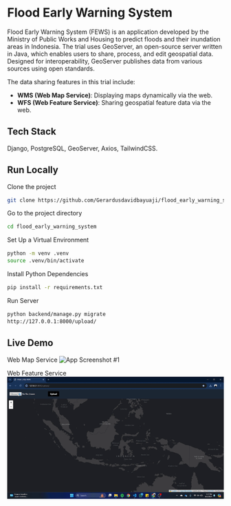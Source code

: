 # Flood Early Warning System

Flood Early Warning System (FEWS) is an application developed by the Ministry of Public Works and Housing to predict floods and their inundation areas in Indonesia. The trial uses GeoServer, an open-source server written in Java, which enables users to share, process, and edit geospatial data. Designed for interoperability, GeoServer publishes data from various sources using open standards.

The data sharing features in this trial include:

- **WMS (Web Map Service)**: Displaying maps dynamically via the web.
- **WFS (Web Feature Service)**: Sharing geospatial feature data via the web.

## Tech Stack

Django, PostgreSQL, GeoServer, Axios, TailwindCSS.

## Run Locally

Clone the project

```bash
git clone https://github.com/Gerardusdavidbayuaji/flood_early_warning_system.git
```

Go to the project directory

```bash
cd flood_early_warning_system
```

Set Up a Virtual Environment

```bash
python -m venv .venv
source .venv/bin/activate
```

Install Python Dependencies

```bash
pip install -r requirements.txt
```

Run Server

```bash
python backend/manage.py migrate
http://127.0.0.1:8000/upload/
```

## Live Demo

Web Map Service
![App Screenshot #1](assets/web_map_service.gif)

Web Feature Service
![App Screenshot #2](assets/web_feature_service.gif)
